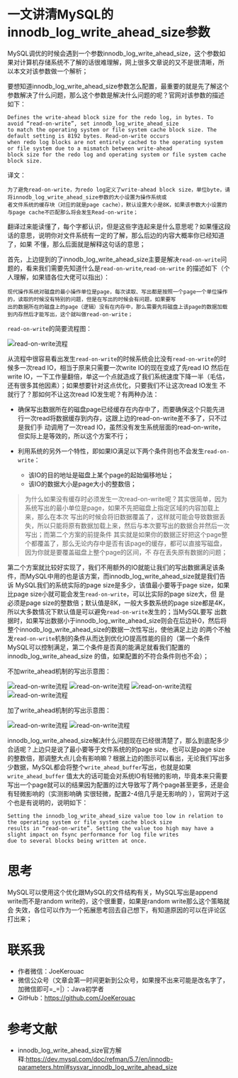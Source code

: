 # 一文讲清MySQL的innodb_log_write_ahead_size参数
MySQL调优的时候会遇到一个参数innodb_log_write_ahead_size，这个参数如果对计算机存储系统不了解的话很难理解，网上很多文章说的又不是很清晰，所
以本文对该参数做一个解析；


要想知道innodb_log_write_ahead_size参数怎么配置，最重要的就是先了解这个参数解决了什么问题，那么这个参数是解决什么问题的呢？官网对该参数的描述
如下：

```
Defines the write-ahead block size for the redo log, in bytes. To avoid “read-on-write”, set innodb_log_write_ahead_size
to match the operating system or file system cache block size. The default setting is 8192 bytes. Read-on-write occurs 
when redo log blocks are not entirely cached to the operating system or file system due to a mismatch between write-ahead
block size for the redo log and operating system or file system cache block size.
```

译文：
```
为了避免read-on-write，为redo log定义了write-ahead block size，单位byte，请将innodb_log_write_ahead_size参数的大小设置为操作系统或
者文件系统的缓存块（对应的就是page cache），默认设置大小是8K，如果该参数大小设置的与page cache不匹配那么将会发生Read-on-write；
```
翻译过来能读懂了，每个字都认识，但是这些字连起来是什么意思呢？如果懂这段话的意思，说明你对文件系统有一定的了解，那么后边的内容大概率你已经知道了，如果
不懂，那么后面就是解释这句话的意思；


首先，上边提到的了innodb_log_write_ahead_size主要是解决`read-on-write`问题的，看来我们需要先知道什么是`read-on-write`,`read-on-write`
的描述如下（个人理解，如果错各位大佬可以指出）：

```
现代操作系统对磁盘的最小操作单位是page，每次读取、写出都是按照一个page一个单位操作的，读取的时候没有特别的问题，但是在写出的时候会有问题，如果要写
出的数据所在的磁盘上的page（逻辑）没有在内存中，那么需要先将磁盘上该page的数据加载到内存然后才能写出，这个就叫做read-on-write；
```

`read-on-write`的简要流程图：

![read-on-write流程](../../resource/MySQL/read-on-write简要流程图.png)



从流程中很容易看出发生`read-on-write`的时候系统会比没有`read-on-write`的时候多一次read IO，相当于原来只需要一次write IO的现在变成了先read IO
然后在write IO，一下工作量翻倍，单这一个点就造成了我们系统速度下降一半（毛估，还有很多其他因素）；如果想要针对这点优化，只要我们不让这次read IO发生
不就行了？那如何不让这次read IO发生呢？有两种办法：
- 确保写出数据所在的磁盘page已经缓存在内存中了，而要确保这个只能先进行一次read将数据缓存到内存，这跟上边的read-on-write差不多了，只不过是我们手
  动调用了一次read IO，虽然没有发生系统层面的read-on-write，但实际上是等效的，所以这个方案不行；

- 利用系统的另外一个特性，即如果IO满足以下两个条件则也不会发生`read-on-write`：
  - 该IO的目的地址是磁盘上某个page的起始偏移地址；
  - 该IO的数据大小是page大小的整数倍；
 
> 为什么如果没有缓存时必须发生一次read-on-write呢？其实很简单，因为系统写出的最小单位是page，如果不先把磁盘上指定区域的内容加载上来，那么在本次
> 写出的时候会将旧数据覆盖了，这样就可能会导致数据丢失，所以只能将原有数据加载上来，然后与本次要写出的数据合并然后一次写出；而第二个方案的前提条件
> 其实就是如果你的数据正好把这个page整个都覆盖了，那么无论内存中是否有该page的缓存，都可以直接写磁盘，因为你就是要覆盖磁盘上整个page的区间，不
> 存在丢失原有数据的问题；

第二个方案就比较好实现了，我们不用额外的IO就能让我们的写出数据满足该条件，而MySQL中用的也是该方案，而innodb_log_write_ahead_size就是我们告诉
MySQL我们的系统实际的page size是多少，该值最小要等于page size，如果比page size小就可能会发生`read-on-write`，可以比实际的page size大，但
是必须是page size的整数倍；默认值是8K，一般大多数系统的page size都是4K，所以大多数情况下默认值是可以避免`read-on-write`发生的；当MySQL要写
出数据时，如果写出数据小于innodb_log_write_ahead_size则会在后边补0，然后将整个innodb_log_write_ahead_size的数据一次性写出，使他满足上边
的两个不触发`read-on-write`机制的条件从而达到优化IO提高性能的目的（第一个条件MySQL可以控制满足，第二个条件是否真的能满足就看我们配置的
innodb_log_write_ahead_size 的值，如果配置的不符合条件则也不会）；


不加write_ahead机制的写出示意图：

![read-on-write流程](../../resource/MySQL/无write_ahead优化写出第一步.png)
![read-on-write流程](../../resource/MySQL/无write_ahead优化写出第二步.png)
![read-on-write流程](../../resource/MySQL/无write_ahead优化写出第三步.png)
![read-on-write流程](../../resource/MySQL/无write_ahead优化写出第四步.png)



加了write_ahead机制的写出示意图：

![read-on-write流程](../../resource/MySQL/write_ahead优化后写出第一步.png)
![read-on-write流程](../../resource/MySQL/write_ahead优化后写出第二步.png)


innodb_log_write_ahead_size解决什么问题现在已经很清楚了，那么到底配多少合适呢？上边只是说了最小要等于文件系统的的page size，也可以是page size
的整数倍，那调整大点儿会有影响嘛？根据上边的图示可以看出，无论我们写出多少数据，MySQL都会将整个`write_ahead_buffer`写出，也就是如果`write_ahead_buffer`
值太大的话可能会对系统IO有轻微的影响，毕竟本来只需要写出一个page就可以的结果因为配置的过大导致写了两个page甚至更多，还是会有轻微影响的（实测影响确
实很轻微，配置2-4倍几乎是无影响的 ），官网对于这个也是有说明的，说明如下：

```
Setting the innodb_log_write_ahead_size value too low in relation to the operating system or file system cache block size
results in “read-on-write”. Setting the value too high may have a slight impact on fsync performance for log file writes
due to several blocks being written at once.
```


# 思考
MySQL可以使用这个优化跟MySQL的文件结构有关，MySQL写出是append write而不是random write的，这个很重要，如果是random write那么这个策略就会
失效，各位可以作为一个拓展思考回去自己想下，有知道原因的可以在评论区打出来；

# 联系我
- 作者微信：JoeKerouac
- 微信公众号（文章会第一时间更新到公众号，如果搜不出来可能是改名字了，加微信即可=_=|）：Java初学者
- GitHub：https://github.com/JoeKerouac


# 参考文献
- innodb_log_write_ahead_size官方解释:https://dev.mysql.com/doc/refman/5.7/en/innodb-parameters.html#sysvar_innodb_log_write_ahead_size
